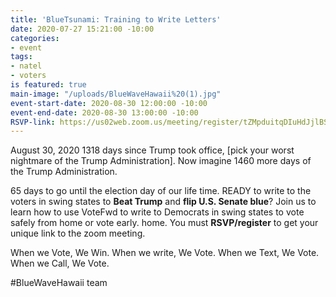 ```yaml
---
title: 'BlueTsunami: Training to Write Letters'
date: 2020-07-27 15:21:00 -10:00
categories:
- event
tags:
- natel
- voters
is featured: true
main-image: "/uploads/BlueWaveHawaii%20(1).jpg"
event-start-date: 2020-08-30 12:00:00 -10:00
event-end-date: 2020-08-30 13:00:00 -10:00
RSVP-link: https://us02web.zoom.us/meeting/register/tZMpduitqDIuHdJjlBStpMCErF3caun38F2U
---
```


August 30, 2020
1318 days since Trump took office, [pick your worst nightmare of the Trump Administration].  Now imagine 1460 more days of the Trump Administration. 

65 days to go until the election day of our life time. READY to write to the voters in swing states to **Beat Trump** and **flip U.S. Senate blue**? 
Join us to learn how to use VoteFwd to write to Democrats in swing states to vote safely from home or vote early.   home.  You must **RSVP/register** to get your unique link to the zoom meeting.

When we Vote, We Win. When we write, We Vote. When we Text, We Vote. When we Call, We Vote.

#BlueWaveHawaii team